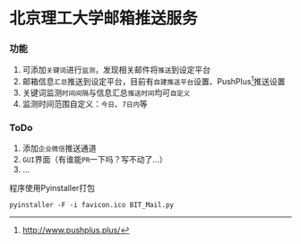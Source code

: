 # 北京理工大学邮箱推送服务

### 功能
1. 可添加`关键词`进行`监测`，发现相关邮件将`推送`到设定平台
2. 邮箱信息`汇总`推送到设定平台，目前有`自建推送平台`设置、PushPlus[^1]推送设置
3. 关键词监测`时间间隔`与信息汇总`推送时间`均可`自定义`
4. 监测时间范围自定义：`今日`、`7日内`等

### ToDo
1. 添加`企业微信`推送通道
2. `GUI`界面（有谁能`PR`一下吗？写不动了...）
3. ...

程序使用Pyinstaller打包

`pyinstaller -F -i favicon.ico BIT_Mail.py`

[^1]:http://www.pushplus.plus/